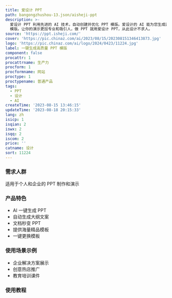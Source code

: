 ```yaml
---
title: 爱设计 PPT
path: bangongzhushou-13.json/aisheji-ppt
description: >-
  爱设计 PPT 利用先进的 AI 技术，自动创建并优化 PPT 模版。爱设计的 AI 能为您生成适合的、高质量且独特的 PPT
  模版。让你的演示更加专业和吸引人，做 PPT 就用爱设计 PPT，从此设计不求人。
source: 'https://ppt.isheji.com/'
cover: 'https://pic.chinaz.com/ai/2023/08/15/202308151346413873.jpg'
logo: 'https://pic.chinaz.com/ai/logo/2024/0423/11224.jpg'
label: 一键生成高质量 PPT 模版
component: false
procattr: 1
procattrname: 生产力
procform: 1
procformname: 网站
proctype: 1
proctypename: 普通产品
tags:
  - PPT
  - 设计
  - AI
createTime: '2023-08-15 13:46:15'
updateTime: '2023-08-18 20:15:33'
lang: zh
isicp: 1
isqian: 2
iswx: 2
isqq: 2
iscom: 2
price: ''
catname: 设计
sort: 11224
---
```




### 需求人群
适用于个人和企业的 PPT 制作和演示

### 产品特色
- AI 一键生成 PPT
- 自动生成大纲文案
- 文档秒变 PPT
- 提供海量精品模板
- 一键更换模板

### 使用场景示例
- 企业解决方案展示
- 创意热店推广
- 教育培训课件

### 使用教程


  
